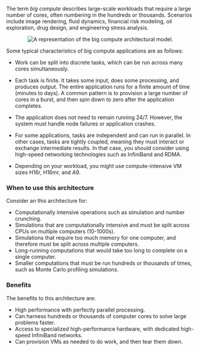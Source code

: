 
The term *big compute* describes large-scale workloads that require a large number of cores, often numbering in the hundreds or thousands. Scenarios include image rendering, fluid dynamics, financial risk modeling, oil exploration, drug design, and engineering stress analysis.

<p style="text-align:center;"><img src="../Linked_Image_Files/bigcompute.png" alt="A representation of the big compute architectural model."></p>

Some typical characteristics of big compute applications are as follows:

- Work can be split into discrete tasks, which can be run across many cores simultaneously.
- Each task is finite. It takes some input, does some processing, and produces output. The entire application runs for a finite amount of time (minutes to days). 
A common pattern is to provision a large number of cores in a burst, and then spin down to zero after the application completes.

- The application does not need to remain running 24/7. However, the system must handle node failures or application crashes.
- For some applications, tasks are independent and can run in parallel. In other cases, tasks are tightly coupled, meaning they must interact or exchange intermediate results. In that case,  you should consider using high-speed networking technologies such as InfiniBand and RDMA.
- Depending on your workload, you might use compute-intensive VM sizes H16r, H16mr, and A9.

### When to use this architecture
Consider an this architecture for:

- Computationally intensive operations such as simulation and number crunching.
- Simulations that are computationally intensive and must be split across CPUs on multiple computers (10-1000s).
- Simulations that require too much memory for one computer, and therefore must be split across multiple computers.
- Long-running computations that would take too long to complete on a single computer.
- Smaller computations that must be run hundreds or thousands of times, such as Monte Carlo  profiling simulations.

### Benefits
The benefits to this architecture are:

- High performance with perfectly parallel processing.
- Can harness hundreds or thousands of computer cores to solve large problems faster.
- Access to specialized high-performance hardware, with dedicated high-speed InfiniBand networks.
- Can provision VMs as needed to do work, and then tear them down.
